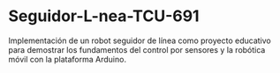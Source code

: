 # Seguidor-L-nea-TCU-691
Implementación de un robot seguidor de línea como proyecto educativo para demostrar los fundamentos del control por sensores y la robótica móvil con la plataforma Arduino.
